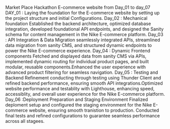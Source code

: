 Market Place Hackathon E-commerce website from Day_01 to day_07 
DAY_01 : Laying the foundation for the E-commerce website by setting up the project structure and initial Configurations.
Day_02 : Mechanical foundation Established the backend architecture, optimized database integration, developed foundational API endpoints, and designed the Sanity schema for content management in the Nike E-commerce platform.
Day_03 : API Integration & Data Migration seamlessly integrated APIs, streamlined data migration from sanity CMS, and structured dynamic endpoints to power the Nike E-commerce experience.
Day_04 : Dynamic Frontend components Fetched and displayed data from sanity CMS via APIs, implemented dynamic routing for individual product pages, and built modular, reusable components.Enhanced the user experience with advanced product filtering for seamless navigation.
Day_05 : Testing and Backend Refinement conducting through testing using Thunder Client and refined backend performance, ensuring smooth API integrations.Optimized website performance and testablity with Lighthouse, enhancing speed, accessiblity, and overall user experience for the Nike E-commerce platform.
Day_06 :Deployment Preparation and Staging Environment Finalized deploment setup and configured the staging environment for the Nike E-commerce website, ensuring smooth tranistion to production. Conducted final tests and refined configurations to guarantee seamless performance across all stagees.
